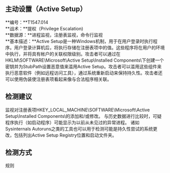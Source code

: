 ## 主动设置（Active Setup）  
**编号：**T1547.014  
**战术：**提权（Privilege Escalation)  
**数据源：**进程监视，注册表监视，命令行监视  
**基本描述：**Active Setup是一种Windows机制，用于在用户登录时执行程序。用户登录计算机后，将执行存储在注册表项中的值。这些程序将在用户的环境中执行，并将具有帐户的关联权限级别。攻击者可以通过在HKLM\SOFTWARE\Microsoft\Active Setup\Installed Components\下创建一个密钥并为StubPath设置恶意值来滥用Active Setup。攻击者可以滥用这些组件来执行恶意软件（例如远程访问工具），通过系统重新启动来保持持久性。攻击者还可以使用伪装使注册表项看起来像与合法程序相关联。  
## 检测建议  
监视对注册表项HKEY_LOCAL_MACHINE\SOFTWARE\Microsoft\Active Setup\Installed Components\的添加和/或修改。
与历史数据进行比较时，可疑程序执行（如启动程序）可能显示为以前从未见过的异常​​进程。
诸如Sysinternals Autoruns之类的工具也可以用于检测可能是持久性尝试的系统更改，包括列出Active Setup Registry位置和启动文件夹。  
## 检测方式  
规则